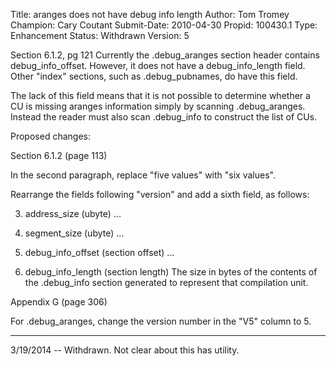 Title:       aranges does not have debug info length
Author:      Tom Tromey
Champion:    Cary Coutant
Submit-Date: 2010-04-30
Propid:      100430.1
Type:        Enhancement
Status:      Withdrawn
Version:     5

Section 6.1.2, pg 121
Currently the .debug_aranges section header contains debug_info_offset.
However, it does not have a debug_info_length field.  Other "index"
sections, such as .debug_pubnames, do have this field.

The lack of this field means that it is not possible to determine
whether a CU is missing aranges information simply by scanning .debug_aranges.
Instead the reader must also scan .debug_info to construct the list
of CUs.

Proposed changes:

Section 6.1.2 (page 113)

In the second paragraph, replace "five values" with "six values".

Rearrange the fields following "version" and add a sixth field,
as follows:

3. address_size (ubyte)
   ...

4. segment_size (ubyte)
   ...

5. debug_info_offset (section offset)
   ...

6. debug_info_length (section length)
   The size in bytes of the contents of the .debug_info section
   generated to represent that compilation unit.

Appendix G (page 306)

For .debug_aranges, change the version number in the "V5" column to 5.

---
3/19/2014 -- Withdrawn.  Not clear about this has utility.
